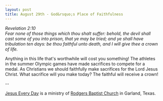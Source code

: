 ```yaml
---
layout: post
title: August 29th - God&rsquo;s Place of Faithfulness
---
```


_Revelation 2:10  
Fear none of those things which thou shalt suffer: behold, the devil
shall cast some of you into prison, that ye may be tried; and ye shall
have tribulation ten days: be thou faithful unto death, and I will
give thee a crown of life._

Anything in this life that's worthwhile will cost you something!
The athletes in the summer Olympic games have made sacrifices to
compete for a medal. As Christians we should faithfully make
sacrifices for the Lord Jesus Christ. What sacrifice will you make
today? The faithful will receive a crown! 

 --

<a href=http://jesuseveryday.net>Jesus Every Day</a> is a ministry of <a href=http://rodgersbaptist.net>Rodgers Baptist Church</a> in Garland, Texas.
